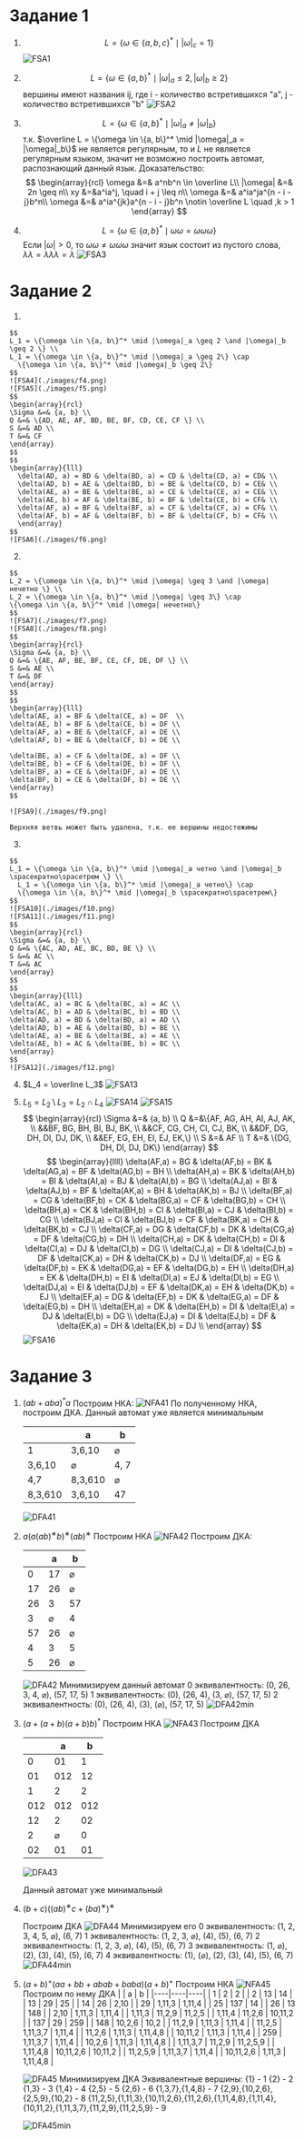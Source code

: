 # Задание 1
1. 
    $$
    L = \{\omega \in \{a, b, c\}^*\mid |\omega|_c = 1 \}
    $$
    ![FSA1](./images/f1.png)

2. 
    $$
    L = \{\omega \in \{a, b\}^* \mid |\omega|_a \leq 2,|\omega|_b \geq 2 \}
    $$
    вершины имеют названия ij, где i - количество встретившихся "a", j - количество встретившихся "b"
    ![FSA2](./images/f2.png)

3. 
    $$
    L = \{\omega \in \{a, b\}^* \mid |\omega|_a \neq |\omega|_b\}
    $$
    т.к. $\overline L = \{\omega \in \{a, b\}^* \mid |\omega|_a = |\omega|_b\}$ не является регулярным, то и $L$ не является регулярным языком, значит не возможно построить автомат,  распознающий данный язык.
    Доказательство:
    $$
    \begin{array}{rcl}
    \omega &=& a^nb^n \in \overline L\\
    |\omega| &=& 2n \geq n\\
    xy &=&a^ia^j, \quad i + j \leq n\\
    \omega &=& a^ia^ja^{n - i - j}b^n\\
    \omega &=& a^ia^{jk}a^{n - i - j}b^n \notin \overline L \quad ,k > 1
    \end{array}
    $$

4. 
    $$
    L = \{\omega \in \{a, b\}^* \mid \omega\omega = \omega\omega\omega \}
    $$
    Если $|\omega| > 0$, то $\omega\omega \neq \omega\omega\omega$ значит язык состоит из пустого слова, $\lambda\lambda = \lambda\lambda\lambda = \lambda$
    ![FSA3](./images/f3.png)

# Задание 2
1. 

    $$
    L_1 = \{\omega \in \{a, b\}^* \mid |\omega|_a \geq 2 \and |\omega|_b \geq 2 \} \\
    L_1 = \{\omega \in \{a, b\}^* \mid |\omega|_a \geq 2\} \cap
      \{\omega \in \{a, b\}^* \mid |\omega|_b \geq 2\}
    $$
    ![FSA4](./images/f4.png)
    ![FSA5](./images/f5.png)
    $$
    \begin{array}{rcl}
    \Sigma &=& {a, b} \\
    Q &=& \{AD, AE, AF, BD, BE, BF, CD, CE, CF \} \\
    S &=& AD \\
    T &=& CF
    \end{array}
    $$
    $$
    \begin{array}{lll}
      \delta(AD, a) = BD & \delta(BD, a) = CD & \delta(CD, a) = CD& \\
      \delta(AD, b) = AE & \delta(BD, b) = BE & \delta(CD, b) = CE& \\
      \delta(AE, a) = BE & \delta(BE, a) = CE & \delta(CE, a) = CE& \\
      \delta(AE, b) = AF & \delta(BE, b) = BF & \delta(CE, b) = CF& \\
      \delta(AF, a) = BF & \delta(BF, a) = CF & \delta(CF, a) = CF& \\
      \delta(AF, b) = AF & \delta(BF, b) = BF & \delta(CF, b) = CF& \\
      \end{array}
    $$
    ![FSA6](./images/f6.png)

2. 

    $$
    L_2 = \{\omega \in \{a, b\}^* \mid |\omega| \geq 3 \and |\omega| нечетно \} \\
    L_2 = \{\omega \in \{a, b\}^* \mid |\omega| \geq 3\} \cap
    \{\omega \in \{a, b\}^* \mid |\omega| нечетно\}
    $$
    ![FSA7](./images/f7.png)
    ![FSA8](./images/f8.png)
    $$
    \begin{array}{rcl}
    \Sigma &=& {a, b} \\
    Q &=& \{AE, AF, BE, BF, CE, CF, DE, DF \} \\
    S &=& AE \\
    T &=& DF
    \end{array}
    $$
    $$
    \begin{array}{lll}
    \delta(AE, a) = BF & \delta(CE, a) = DF  \\
    \delta(AE, b) = BF & \delta(CE, b) = DF \\
    \delta(AF, a) = BE & \delta(CF, a) = DE \\
    \delta(AF, b) = BE & \delta(CF, b) = DE \\

    \delta(BE, a) = CF & \delta(DE, a) = DF \\
    \delta(BE, b) = CF & \delta(DE, b) = DF \\
    \delta(BF, a) = CE & \delta(DF, a) = DE \\
    \delta(BF, b) = CE & \delta(DF, b) = DE \\
    \end{array}
    $$

    ![FSA9](./images/f9.png)

    Верхняя ветвь может быть удалена, т.к. ее вершины недостежимы

3. 

    $$
    L_1 = \{\omega \in \{a, b\}^* \mid |\omega|_a четно \and |\omega|_b \spaceкратно\spaceтрем \} \\
      L_1 = \{\omega \in \{a, b\}^* \mid |\omega|_a четно\} \cap
      \{\omega \in \{a, b\}^* \mid |\omega|_b \spaceкратно\spaceтрем\}
    $$
    ![FSA10](./images/f10.png)
    ![FSA11](./images/f11.png)
    $$
    \begin{array}{rcl}
    \Sigma &=& {a, b} \\
    Q &=& \{AC, AD, AE, BC, BD, BE \} \\
    S &=& AC \\
    T &=& AC
    \end{array}
    $$
    $$
    \begin{array}{lll}
    \delta(AC, a) = BC & \delta(BC, a) = AC \\
    \delta(AC, b) = AD & \delta(BC, b) = BD \\
    \delta(AD, a) = BD & \delta(BD, a) = AD \\
    \delta(AD, b) = AE & \delta(BD, b) = BE \\
    \delta(AE, a) = BE & \delta(BE, a) = AE \\
    \delta(AE, b) = AC & \delta(BE, b) = BC \\
    \end{array}
    $$
    ![FSA12](./images/f12.png)

4.	$L_4 = \overline L_3$
    ![FSA13](./images/f13.png)

5.	$L_5 = L_2 \setminus L_3 = L_2 \cap L_4$
    ![FSA14](./images/f14.png)
    ![FSA15](./images/f15.png)
    $$
    \begin{array}{rcl}
    \Sigma &=& {a, b} \\
    Q &=&\{AF, AG, AH, AI, AJ, AK, \\
    &&BF, BG, BH, BI, BJ, BK, \\
    &&CF, CG, CH, CI, CJ, BK, \\  
    &&DF, DG, DH, DI, DJ, DK, \\
    &&EF, EG, EH, EI, EJ, EK,\} \\
    S &=& AF \\
    T &=& \{DG, DH, DI, DJ, DK\}
    \end{array}
    $$
    $$
    \begin{array}{llll}
    \delta(AF,a) = BG &
    \delta(AF,b) = BK & 
    \delta(AG,a) = BF & 
    \delta(AG,b) = BH \\
    \delta(AH,a) = BK & 
    \delta(AH,b) = BI & 
    \delta(AI,a) = BJ & 
    \delta(AI,b) = BG \\
    \delta(AJ,a) = BI & 
    \delta(AJ,b) = BF & 
    \delta(AK,a) = BH & 
    \delta(AK,b) = BJ \\
    \delta(BF,a) = CG &
    \delta(BF,b) = CK &
    \delta(BG,a) = CF &
    \delta(BG,b) = CH \\
    \delta(BH,a) = CK &
    \delta(BH,b) = CI &
    \delta(BI,a) = CJ &
    \delta(BI,b) = CG \\
    \delta(BJ,a) = CI &
    \delta(BJ,b) = CF &
    \delta(BK,a) = CH &
    \delta(BK,b) = CJ \\
    \delta(CF,a) = DG &
    \delta(CF,b) = DK &
    \delta(CG,a) = DF &
    \delta(CG,b) = DH \\
    \delta(CH,a) = DK &
    \delta(CH,b) = DI &
    \delta(CI,a) = DJ &
    \delta(CI,b) = DG \\
    \delta(CJ,a) = DI &
    \delta(CJ,b) = DF &
    \delta(CK,a) = DH &
    \delta(CK,b) = DJ \\
    \delta(DF,a) = EG &
    \delta(DF,b) = EK &
    \delta(DG,a) = EF &
    \delta(DG,b) = EH \\
    \delta(DH,a) = EK &
    \delta(DH,b) = EI &
    \delta(DI,a) = EJ &
    \delta(DI,b) = EG \\
    \delta(DJ,a) = EI &
    \delta(DJ,b) = EF &
    \delta(DK,a) = EH &
    \delta(DK,b) = EJ \\
    \delta(EF,a) = DG &
    \delta(EF,b) = DK &
    \delta(EG,a) = DF &
    \delta(EG,b) = DH \\
    \delta(EH,a) = DK &
    \delta(EH,b) = DI &
    \delta(EI,a) = DJ &
    \delta(EI,b) = DG \\
    \delta(EJ,a) = DI &
    \delta(EJ,b) = DF &
    \delta(EK,a) = DH &
    \delta(EK,b) = DJ \\
    \end{array}
    $$
    ![FSA16](./images/f16.png)

# Задание 3
1.	$(ab + aba)^*a$
    Построим НКА:
    ![NFA41](./images/nfa41.png)
    По полученному НКА, построим ДКА. Данный автомат уже является минимальным
    
    |    | a | b |
    |----|---|---|
    | 1 |3,6,10 | $\varnothing$  |
    |3,6,10  | $\varnothing$ | 4, 7 |
    | 4,7 | 8,3,610 | $\varnothing$ |
    | 8,3,610 | 3,6,10 | 47 |

    ![DFA41](./images/dfa41.png)

2.	$a(a(ab)^∗b)^∗(ab)^∗$
    Построим НКА
    ![NFA42](./images/nfa42.png)
    Построим ДКА:
    
    |    | a | b |
    |----|---|---|
    | 0  |17 | $\varnothing$  |
    | 17 | 26 | $\varnothing$ |
    | 26 | 3 | 57 |
    | 3  | $\varnothing$ | 4 |
    | 57 | 26 | $\varnothing$ |
    | 4  | 3 | 5 |
    | 5  | 26 | $\varnothing$ |
    
    ![DFA42](./images/dfa42.png)
    Минимизируем данный автомат
    0 эквивалентность: (0, 26, 3, 4, $\varnothing$), (57, 17, 5)
    1 эквивалентность: (0), (26, 4), (3, $\varnothing$), (57, 17, 5)
    2 эквивалентность: (0), (26, 4), (3), ($\varnothing$), (57, 17, 5)
    ![DFA42min](./images/dfa42min.png)
    
3. $(a + (a + b)(a + b)b)^*$
Построим НКА
    ![NFA43](./images/nfa43.png)
    Построим ДКА
   
    |    | a | b |
    |----|----|----|
    | 0  | 01 | 1 |
    | 01 | 012 | 12 |
    | 1 | 2 | 2 |
    | 012 | 012 | 012 |
    | 12 | 2 | 02 |
    | 2 | $\varnothing$ | 0 |
    | 02 | 01 | 01 |
   
    ![DFA43](./images/dfa43.png)
   
    Данный автомат уже минимальный

4. $(b + c)((ab)^∗c + (ba)^∗)^∗$

    Построим ДКА
    ![DFA44](./images/dfa44.png)
    Минимизируем его
    0 эквивалентность: (1, 2, 3, 4, 5, $\varnothing$), (6, 7)
    1 эквивалентность: (1, 2, 3, $\varnothing$), (4), (5), (6, 7)
    2 эквивалентность: (1, 2, 3, $\varnothing$), (4), (5), (6, 7)
    3 эквивалентность: (1, $\varnothing$), (2),  (3), (4), (5), (6, 7)
    4 эквивалентность: (1), ($\varnothing$), (2),  (3), (4), (5), (6, 7)
    ![DFA44min](./images/dfa44min.png)

5.	$(a + b)^+(aa + bb + abab + baba)(a + b)^+$
    Построим НКА
    ![NFA45](./images/nfa45.png)
    Построим по нему ДКА
    |    | a | b |
    |----|----|----|
    | 1 | 2 | 2 |
    | 2 | 13 | 14 |
    | 13 | 29 | 25 |
    | 14 | 26 | 2,10 |
    | 29 | 1,11,3 | 1,11,4 |
    | 25 | 137 | 14 |
    | 26 | 13 | 148 |
    | 2,10 | 1,11,3 | 1,11,4 |
    | 1,11,3 | 11,2,9 | 11,2,5 |
    | 1,11,4 | 11,2,6 | 10,11,2 |
    | 137 | 29 | 259 |
    | 148 | 10,2,6 | 10,2 |
    | 11,2,9 | 1,11,3 | 1,11,4 |
    | 11,2,5 | 1,11,3,7 | 1,11,4 |
    | 11,2,6 | 1,11,3 | 1,11,4,8 |
    | 10,11,2 | 1,11,3 | 1,11,4 |
    | 259 | 1,11,3,7 | 1,11,4 |
    | 10,2,6 | 1,11,3 | 1,11,4,8 |
    | 1,11,3,7 | 11,2,9 | 11,2,5,9 |
    | 1,11,4,8 | 10,11,2,6 | 10,11,2 |
    | 11,2,5,9 | 1,11,3,7 | 1,11,4 |
    | 10,11,2,6 | 1,11,3 | 1,11,4,8 |
    
    ![DFA45](./images/dfa45.png)
    Минимизируем ДКА
    Эквивалентные вершины:
    {1} - 1
    {2} - 2
    {1,3} - 3
    {1,4} - 4
    {2,5} - 5
    {2,6} - 6
    {1,3,7},{1,4,8} - 7
    {2,9},{10,2,6},{2,5,9},{10,2} - 8
    {11,2,5},{1,11,3},{10,11,2,6},{11,2,6},{1,11,4,8},{1,11,4},{10,11,2},{1,11,3,7},{11,2,9},{11,2,5,9} - 9
    
    ![DFA45min](./images/dfa45min.png)